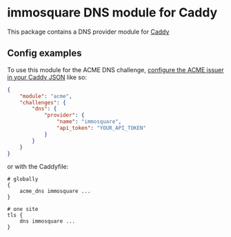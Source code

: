 immosquare DNS module for Caddy
===========================

This package contains a DNS provider module for [Caddy](https://github.com/caddyserver/caddy)

## Config examples

To use this module for the ACME DNS challenge, [configure the ACME issuer in your Caddy JSON](https://caddyserver.com/docs/json/apps/tls/automation/policies/issuer/acme/) like so:

```json
{
	"module": "acme",
	"challenges": {
		"dns": {
			"provider": {
				"name": "immosquare",
				"api_token": "YOUR_API_TOKEN"
			}
		}
	}
}
```

or with the Caddyfile:

```
# globally
{
	acme_dns immosquare ...
}
```

```
# one site
tls {
	dns immosquare ...
}
```


